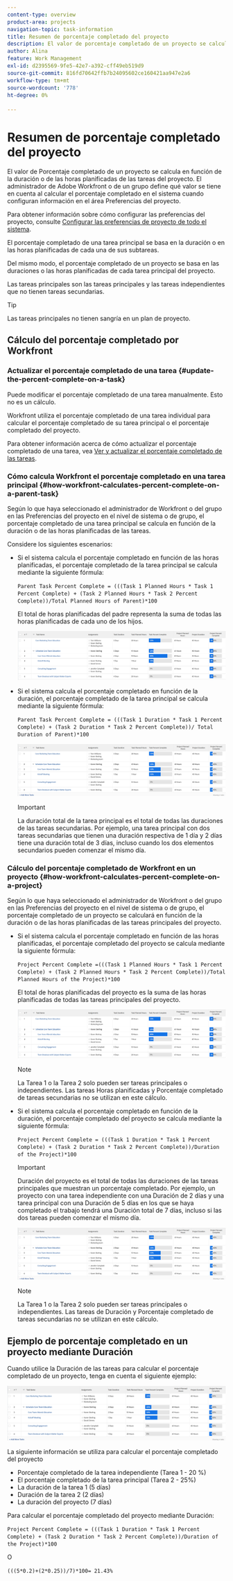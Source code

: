 ```yaml
---
content-type: overview
product-area: projects
navigation-topic: task-information
title: Resumen de porcentaje completado del proyecto
description: El valor de porcentaje completado de un proyecto se calcula en función de la duración planificada o de las horas planificadas de las tareas del proyecto. El administrador de Adobe Workfront o de un grupo define qué valor se tiene en cuenta al calcular el porcentaje completado en el sistema cuando configuran información en el área Preferencias del proyecto. Para obtener información sobre la configuración de preferencias de proyecto, consulte Configuración de preferencias de proyecto para todo el sistema.
author: Alina
feature: Work Management
exl-id: d2395569-9fe5-42e7-a392-cff49eb519d9
source-git-commit: 816fd70642ffb7b24095602ce160421aa947e2a6
workflow-type: tm+mt
source-wordcount: '778'
ht-degree: 0%

---
```


# Resumen de porcentaje completado del proyecto

<!-- Audited 01/2024 -->

El valor de Porcentaje completado de un proyecto se calcula en función de la duración o de las horas planificadas de las tareas del proyecto. El administrador de Adobe Workfront o de un grupo define qué valor se tiene en cuenta al calcular el porcentaje completado en el sistema cuando configuran información en el área Preferencias del proyecto.

Para obtener información sobre cómo configurar las preferencias del proyecto, consulte [Configurar las preferencias de proyecto de todo el sistema](../../../administration-and-setup/set-up-workfront/configure-system-defaults/set-project-preferences.md).

El porcentaje completado de una tarea principal se basa en la duración o en las horas planificadas de cada una de sus subtareas.

Del mismo modo, el porcentaje completado de un proyecto se basa en las duraciones o las horas planificadas de cada tarea principal del proyecto.

Las tareas principales son las tareas principales y las tareas independientes que no tienen tareas secundarias.

>[!TIP]
>
>Las tareas principales no tienen sangría en un plan de proyecto.

## Cálculo del porcentaje completado por Workfront

### Actualizar el porcentaje completado de una tarea {#update-the-percent-complete-on-a-task}

Puede modificar el porcentaje completado de una tarea manualmente. Esto no es un cálculo.

Workfront utiliza el porcentaje completado de una tarea individual para calcular el porcentaje completado de su tarea principal o el porcentaje completado del proyecto.

Para obtener información acerca de cómo actualizar el porcentaje completado de una tarea, vea [Ver y actualizar el porcentaje completado de las tareas](../../../manage-work/projects/updating-work-in-a-project/view-update-percent-complete-for-tasks.md).

### Cómo calcula Workfront el porcentaje completado en una tarea principal {#how-workfront-calculates-percent-complete-on-a-parent-task}

Según lo que haya seleccionado el administrador de Workfront o del grupo en las Preferencias del proyecto en el nivel de sistema o de grupo, el porcentaje completado de una tarea principal se calcula en función de la duración o de las horas planificadas de las tareas.

Considere los siguientes escenarios:

* Si el sistema calcula el porcentaje completado en función de las horas planificadas, el porcentaje completado de la tarea principal se calcula mediante la siguiente fórmula:

  `Parent Task Percent Complete = (((Task 1 Planned Hours * Task 1 Percent Complete) + (Task 2 Planned Hours * Task 2 Percent Complete))/Total Planned Hours of Parent)*100`

  El total de horas planificadas del padre representa la suma de todas las horas planificadas de cada uno de los hijos.

  ![](assets/project-with-tasks-percent-complete-planned-hours-calculation.png)

* Si el sistema calcula el porcentaje completado en función de la duración, el porcentaje completado de la tarea principal se calcula mediante la siguiente fórmula:

  `Parent Task Percent Complete = (((Task 1 Duration * Task 1 Percent Complete) + (Task 2 Duration * Task 2 Percent Complete))/ Total Duration of Parent)*100`

  ![](assets/project-with-tasks-percent-complete-duration-calculation.png)

  >[!IMPORTANT]
  >
  >La duración total de la tarea principal es el total de todas las duraciones de las tareas secundarias. Por ejemplo, una tarea principal con dos tareas secundarias que tienen una duración respectiva de 1 día y 2 días tiene una duración total de 3 días, incluso cuando los dos elementos secundarios pueden comenzar el mismo día.


### Cálculo del porcentaje completado de Workfront en un proyecto {#how-workfront-calculates-percent-complete-on-a-project}

Según lo que haya seleccionado el administrador de Workfront o del grupo en las Preferencias del proyecto en el nivel de sistema o de grupo, el porcentaje completado de un proyecto se calculará en función de la duración o de las horas planificadas de las tareas principales del proyecto.

* Si el sistema calcula el porcentaje completado en función de las horas planificadas, el porcentaje completado del proyecto se calcula mediante la siguiente fórmula:

  `Project Percent Complete =(((Task 1 Planned Hours * Task 1 Percent Complete) + (Task 2 Planned Hours * Task 2 Percent Complete))/Total Planned Hours of the Project)*100`

  El total de horas planificadas del proyecto es la suma de las horas planificadas de todas las tareas principales del proyecto.

  ![](assets/project-with-tasks-percent-complete-planned-hours-calculation.png)

  >[!NOTE]
  >
  >La Tarea 1 o la Tarea 2 solo pueden ser tareas principales o independientes. Las tareas Horas planificadas y Porcentaje completado de tareas secundarias no se utilizan en este cálculo.

* Si el sistema calcula el porcentaje completado en función de la duración, el porcentaje completado del proyecto se calcula mediante la siguiente fórmula:

  `Project Percent Complete = (((Task 1 Duration * Task 1 Percent Complete) + (Task 2 Duration * Task 2 Percent Complete))/Duration of the Project)*100`

  >[!IMPORTANT]
  >
  >Duración del proyecto es el total de todas las duraciones de las tareas principales que muestran un porcentaje completado. Por ejemplo, un proyecto con una tarea independiente con una Duración de 2 días y una tarea principal con una Duración de 5 días en los que se haya completado el trabajo tendrá una Duración total de 7 días, incluso si las dos tareas pueden comenzar el mismo día.

  ![](assets/project-with-tasks-percent-complete-duration-calculation.png)

  >[!NOTE]
  >
  >La Tarea 1 o la Tarea 2 solo pueden ser tareas principales o independientes. Las tareas de Duración y Porcentaje completado de tareas secundarias no se utilizan en este cálculo.

## Ejemplo de porcentaje completado en un proyecto mediante Duración

Cuando utilice la Duración de las tareas para calcular el porcentaje completado de un proyecto, tenga en cuenta el siguiente ejemplo:

![](assets/project-with-tasks-percent-complete-duration-calculation.png)

La siguiente información se utiliza para calcular el porcentaje completado del proyecto

* Porcentaje completado de la tarea independiente (Tarea 1 - 20 %)
* El porcentaje completado de la tarea principal (Tarea 2 - 25%)
* La duración de la tarea 1 (5 días)
* Duración de la tarea 2 (2 días)
* La duración del proyecto (7 días)


Para calcular el porcentaje completado del proyecto mediante Duración:

`Project Percent Complete = (((Task 1 Duration * Task 1 Percent Complete) + (Task 2 Duration * Task 2 Percent Complete))/Duration of the Project)*100`

O

`(((5*0.2)+(2*0.25))/7)*100= 21.43%`


<!--drafted, this was the old example:

When using the Planned Duration of the tasks to calculate the percent complete of a project, consider the following example:

percent_complete_on_project_example.png

Only the parent task (Task 1) and the standalone task (Task 8) are used to calculate the percent complete of the project.

The secondary parents of Task 1 are used to calculate the percent complete of the main parent (Task 1).

To calculate the percent complete of the main parent (Task 1), first calculate the percent complete of its secondary parents:

Task 5 Percent Complete = ((14 * 0.75 + 12 * 0.25)/(12 + 14))*100 = 51.92%

Task 2 Percent Complete = ((5 * 0.7 + 2 * 0.5)/(5 + 2))*100 = 64.29 %

Then, to calculate the percent complete of the main parent (Task 1), use the following formula:

Task 1 Percent Complete =((56 * 0.5192 + 7 * 0.6429)/63)*100 = 53.29%

To calculate the percent complete of the project, you will need to have the following numbers ready:

Task 1 Duration (63 hours) and Percent Complete (53.29%)
Task 8 Duration (100 hours) and Percent Complete (4%)
Now, to calculate the percent complete of the project, use the following formula:

Project Percent Complete =((100 * 0.04 + 63 * 0.5329))/163)*100 = 23.05%
-->